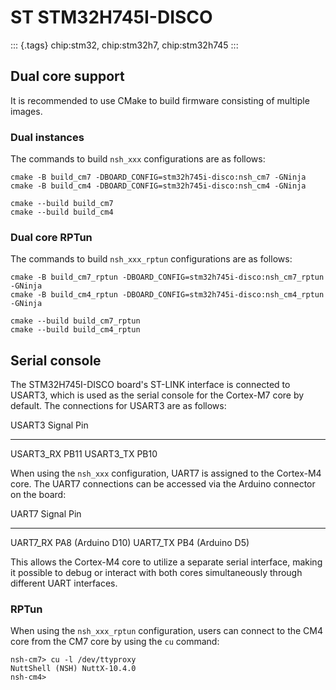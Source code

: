 ST STM32H745I-DISCO
===================

::: {.tags}
chip:stm32, chip:stm32h7, chip:stm32h745
:::

Dual core support
-----------------

It is recommended to use CMake to build firmware consisting of multiple
images.

### Dual instances

The commands to build `nsh_xxx` configurations are as follows:

    cmake -B build_cm7 -DBOARD_CONFIG=stm32h745i-disco:nsh_cm7 -GNinja
    cmake -B build_cm4 -DBOARD_CONFIG=stm32h745i-disco:nsh_cm4 -GNinja

    cmake --build build_cm7
    cmake --build build_cm4

### Dual core RPTun

The commands to build `nsh_xxx_rptun` configurations are as follows:

    cmake -B build_cm7_rptun -DBOARD_CONFIG=stm32h745i-disco:nsh_cm7_rptun -GNinja
    cmake -B build_cm4_rptun -DBOARD_CONFIG=stm32h745i-disco:nsh_cm4_rptun -GNinja

    cmake --build build_cm7_rptun
    cmake --build build_cm4_rptun

Serial console
--------------

The STM32H745I-DISCO board\'s ST-LINK interface is connected to USART3,
which is used as the serial console for the Cortex-M7 core by default.
The connections for USART3 are as follows:

  USART3 Signal   Pin
  --------------- ------
  USART3\_RX      PB11
  USART3\_TX      PB10

When using the `nsh_xxx` configuration, UART7 is assigned to the
Cortex-M4 core. The UART7 connections can be accessed via the Arduino
connector on the board:

  UART7 Signal   Pin
  -------------- -------------------
  UART7\_RX      PA8 (Arduino D10)
  UART7\_TX      PB4 (Arduino D5)

This allows the Cortex-M4 core to utilize a separate serial interface,
making it possible to debug or interact with both cores simultaneously
through different UART interfaces.

### RPTun

When using the `nsh_xxx_rptun` configuration, users can connect to the
CM4 core from the CM7 core by using the `cu` command:

    nsh-cm7> cu -l /dev/ttyproxy
    NuttShell (NSH) NuttX-10.4.0
    nsh-cm4>
